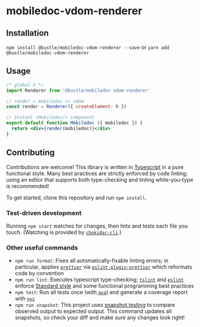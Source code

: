 # mobiledoc-vdom-renderer

## Installation

`npm install @bustle/mobiledoc-vdom-renderer --save` or `yarn add @bustle/mobiledoc-vdom-renderer`

## Usage
```jsx
/* global h */
import Renderer from '@bustle/mobiledoc-vdom-renderer'

// render = mobiledoc => vdom
const render = Renderer({ createElement: h })

// Instant <Mobiledoc/> component
export default function Mobiledoc ({ mobiledoc }) {
  return <div>{render(mobiledoc)}</div>
}
```

## Contributing

Contributions are welcome! This library is written in [Typescript](http://www.typescriptlang.org/) in a pure functional style. Many best practices are strictly enforced by code linting; using an editor that supports both type-checking and linting while-you-type is recommended!

To get started, clone this repository and run `npm install`.

### Test-driven development
Running `npm start` watches for changes, then lints and tests each file you touch. (Watching is provided by [`chokidar-cli`](https://github.com/kimmobrunfeldt/chokidar-cli).)

### Other useful commands
* `npm run format`: Fixes all automatically-fixable linting errors; in particular, applies [`prettier`](https://github.com/prettier/prettier) via [`eslint-plugin-prettier`](https://github.com/prettier/eslint-plugin-prettier) which reformats code by convention
* `npm run lint`: Executes typescript type-checking; [`tslint`](https://github.com/palantir/tslint) and [`eslint`](https://github.com/eslint/eslint) enforce [Standard style](https://standardjs.com/) and some functional programming best practices
* `npm test`: Run all tests once (with [`ava`](https://github.com/avajs/ava)) and generate a coverage report with [`nyc`](https://github.com/istanbuljs/nyc)
* `npm run snapshot`: This project uses [snapshot testing](https://github.com/avajs/ava#snapshot-testing) to compare observed output to expected output. This command updates all snapshots, so check your diff and make sure any changes look right!

